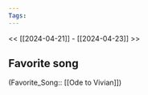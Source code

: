 ```yaml
---
Tags: 
---
```

 << [[2024-04-21]] - [[2024-04-23]] >> 
## Favorite song
(Favorite_Song:: [[Ode to Vivian]])
